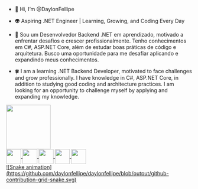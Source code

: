 - 👋 Hi, I’m @DaylonFellipe
  
- 👽 Aspiring .NET Engineer | Learning, Growing, and Coding Every Day

- 🌱 Sou um Desenvolvedor Backend .NET em aprendizado, motivado a enfrentar desafios e crescer profissionalmente. Tenho conhecimentos em C#, ASP.NET Core, além de estudar boas práticas de código e arquitetura. Busco uma oportunidade para me desafiar aplicando e expandindo meus conhecimentos.

- 🍀 I am a learning .NET Backend Developer, motivated to face challenges and grow professionally. I have knowledge in C#, ASP.NET Core, in addition to studying good coding and architecture practices. I am looking for an opportunity to challenge myself by applying and expanding my knowledge.

 <div>
 <a href="https://github.com/daylonfellipe">
 <img loading="lazy" height="120em" src="https://github-readme-stats.vercel.app/api/top-langs/?username=daylonfellipe&layout=compact&langs_count=7&theme=transparent"/>
 </div>
   
 <div style="display" inline_block>
<img align="center" width="40" height"30" src="https://cdn.jsdelivr.net/gh/devicons/devicon@latest/icons/visualstudio/visualstudio-original.svg" />
   <img align="center" width="40" height"30" src="https://cdn.jsdelivr.net/gh/devicons/devicon@latest/icons/csharp/csharp-original.svg" />
   <img align="center" width="40" height"30" src="https://cdn.jsdelivr.net/gh/devicons/devicon@latest/icons/dotnetcore/dotnetcore-original.svg" />
   <img align="center" width="40" height"30" src="https://cdn.jsdelivr.net/gh/devicons/devicon@latest/icons/docker/docker-original.svg" />
   <img align="center" width="40" height"30" src="https://cdn.jsdelivr.net/gh/devicons/devicon@latest/icons/dbeaver/dbeaver-original.svg" />
 </div>

 <div>
   ![Snake animation](https://github.com/daylonfellipe/daylonfellipe/blob/output/github-contribution-grid-snake.svg)
 </div>
